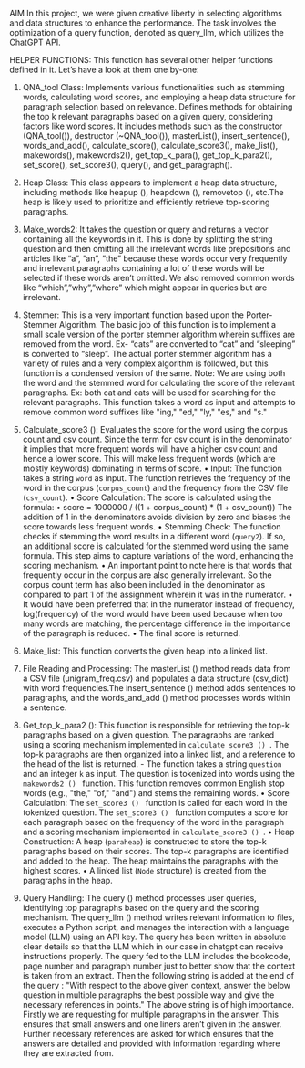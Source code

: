 AIM
In this project, we were given creative liberty in selecting algorithms and data structures to 
enhance the performance. The task involves the optimization of a query function, denoted as 
query_llm, which utilizes the ChatGPT API. 

HELPER FUNCTIONS:
This function has several other helper functions defined in it. Let’s have a look at them one by-one:

1) QNA_tool Class: Implements various functionalities such as stemming 
words, calculating word scores, and employing a heap data structure for 
paragraph selection based on relevance. Defines methods for obtaining the top k 
relevant paragraphs based on a given query, considering factors like word 
scores. It includes methods such as the constructor (QNA_tool()), destructor 
(~QNA_tool()), masterList(), insert_sentence(), words_and_add(), 
calculate_score(), calculate_score3(), make_list(), makewords(), makewords2(), 
get_top_k_para(), get_top_k_para2(), set_score(), set_score3(), query(), and 
get_paragraph().

3) Heap Class: This class appears to implement a heap data structure, including 
methods like heapup (), heapdown (), removetop (), etc.The heap is likely used to 
prioritize and efficiently retrieve top-scoring paragraphs.

5) Make_words2: It takes the question or query and returns a vector 
containing all the keywords in it. This is done by splitting the string question and 
then omitting all the irrelevant words like prepositions and articles like “a”, ”an”, 
”the” because these words occur very frequently and irrelevant paragraphs 
containing a lot of these words will be selected if these words aren’t omitted. We 
also removed common words like “which”,”why”,”where” which might appear in 
queries but are irrelevant.

1) Stemmer: This is a very important function based upon the Porter-Stemmer 
Algorithm. The basic job of this function is to implement a small scale version of 
the porter stemmer algorithm wherein suffixes are removed from the word. Ex-
“cats” are converted to “cat” and “sleeping” is converted to “sleep”. The actual 
porter stemmer algorithm has a variety of rules and a very complex algorithm is 
followed, but this function is a condensed version of the same. Note: We are 
using both the word and the stemmed word for calculating the score of the 
relevant paragraphs. Ex: both cat and cats will be used for searching for the 
relevant paragraphs. This function takes a word as input and attempts to remove 
common word suffixes like "ing," "ed," "ly," "es," and "s."

3) Calculate_score3 (): Evaluates the score for the word using the corpus count 
and csv count. Since the term for csv count is in the denominator it implies that 
more frequent words will have a higher csv count and hence a lower score. This 
will make less frequent words (which are mostly keywords) dominating in terms of 
score.
• Input: The function takes a string `word` as input. The function retrieves 
the frequency of the word in the corpus (`corpus_count`) and the 
frequency from the CSV file (`csv_count`).
• Score Calculation: The score is calculated using the formula: 
• score = 1000000 / ((1 + corpus_count) * (1 + csv_count))
The addition of 1 in the denominators avoids division by zero and biases 
the score towards less frequent words.
• Stemming Check: The function checks if stemming the word results in a 
different word (`query2`). If so, an additional score is calculated for the 
stemmed word using the same formula. This step aims to capture 
variations of the word, enhancing the scoring mechanism.
• An important point to note here is that words that frequently occur in the 
corpus are also generally irrelevant. So the corpus count term has also 
been included in the denominator as compared to part 1 of the assignment 
wherein it was in the numerator.
• It would have been preferred that in the numerator instead of frequency, 
log(frequency) of the word would have been used because when too many 
words are matching, the percentage difference in the importance of the 
paragraph is reduced.
• The final score is returned.
5) Make_list: This function converts the given heap into a linked list.
6) File Reading and Processing: The masterList () method reads data from a 
CSV file (unigram_freq.csv) and populates a data structure (csv_dict) with word 
frequencies.The insert_sentence () method adds sentences to paragraphs, and the 
words_and_add () method processes words within a sentence.
7) Get_top_k_para2 (): This function is responsible for retrieving the top-k 
paragraphs based on a given question. The paragraphs are ranked using a scoring 
mechanism implemented in `calculate_score3 () `. The top-k paragraphs are then 
organized into a linked list, and a reference to the head of the list is returned. - The 
function takes a string `question` and an integer `k` as input. The question is 
tokenized into words using the `makewords2 () ` function. This function removes 
common English stop words (e.g., "the," "of," "and") and stems the remaining 
words.
• Score Calculation: The `set_score3 () ` function is called for each word in 
the tokenized question. The `set_score3 () ` function computes a score for 
each paragraph based on the frequency of the word in the paragraph and a 
scoring mechanism implemented in `calculate_score3 () `.
• Heap Construction: A heap (`paraheap`) is constructed to store the top-k 
paragraphs based on their scores. The top-k paragraphs are identified and 
added to the heap. The heap maintains the paragraphs with the highest 
scores.
• A linked list (`Node` structure) is created from the paragraphs in the heap.
8) Query Handling: 
The query () method processes user queries, identifying top paragraphs based on 
the query and the scoring mechanism. The query_llm () method writes relevant 
information to files, executes a Python script, and manages the interaction with a 
language model (LLM) using an API key.
The query has been written in absolute clear details so that the LLM which in our 
case in chatgpt can receive instructions properly.
The query fed to the LLM includes the bookcode, page number and paragraph 
number just to better show that the context is taken from an extract.
Then the following string is added at the end of the query : "With respect to the above 
given context, answer the below question in multiple paragraphs the best 
possible way and give the necessary references in points."
The above string is of high importance. Firstly we are requesting for multiple paragraphs in the 
answer. This ensures that small answers and one liners aren’t given in the answer. Further necessary 
references are asked for which ensures that the answers are detailed and provided with information 
regarding where they are extracted from.
